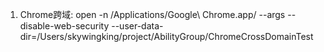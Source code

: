 1. Chrome跨域: open -n /Applications/Google\ Chrome.app/ --args --disable-web-security --user-data-dir=/Users/skywingking/project/AbilityGroup/ChromeCrossDomainTest